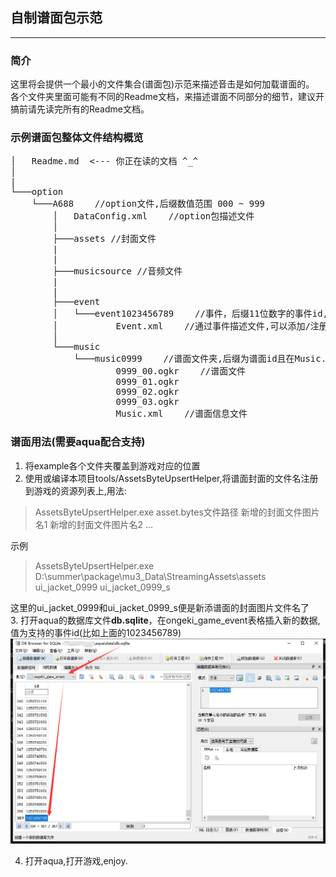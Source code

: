 ## 自制谱面包示范
----
### 简介
这里将会提供一个最小的文件集合(谱面包)示范来描述音击是如何加载谱面的。<br>
各个文件夹里面可能有不同的Readme文档，来描述谱面不同部分的细节，建议开搞前请先读完所有的Readme文档。

### 示例谱面包整体文件结构概览
<pre>
│   Readme.md  <--- 你正在读的文档 ^_^
│
|
└───option
    └───A688    //option文件,后缀数值范围 000 ~ 999
        │   DataConfig.xml    //option包描述文件
        │
        ├───assets //封面文件
        |
        |
        ├───musicsource //音频文件
        |
        |   
        ├───event
        │   └───event1023456789    //事件，后缀11位数字的事件id,且不能和其他已有事件id冲突
        │           Event.xml    //通过事件描述文件,可以添加/注册谱面文件及内容(但需要服务器支持)
        │
        └───music 
            └───music0999    //谱面文件夹,后缀为谱面id且在Music.xml钦定
                    0999_00.ogkr    //谱面文件
                    0999_01.ogkr
                    0999_02.ogkr   
                    0999_03.ogkr
                    Music.xml    //谱面信息文件
</pre>

### 谱面用法(需要aqua配合支持)

1. 将example各个文件夹覆盖到游戏对应的位置
2. 使用或编译本项目tools/AssetsByteUpsertHelper,将谱面封面的文件名注册到游戏的资源列表上,用法:

> AssetsByteUpsertHelper.exe asset.bytes文件路径 新增的封面文件图片名1 新增的封面文件图片名2 ...

示例

> AssetsByteUpsertHelper.exe D:\\summer\\package\\mu3_Data\\StreamingAssets\\assets ui_jacket_0999 ui_jacket_0999_s

这里的ui_jacket_0999和ui_jacket_0999_s便是新添谱面的封面图片文件名了<br>
3. 打开aqua的数据库文件**db.sqlite**，在ongeki_game_event表格插入新的数据,值为支持的事件id(比如上面的1023456789)
![](./readme_img/1.png)

4. 打开aqua,打开游戏,enjoy.


